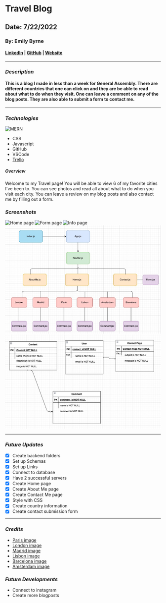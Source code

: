 # Travel Blog

## Date: 7/22/2022

### By: Emily Byrne

#### [LinkedIn](https://www.linkedin.com/in/emilybyrne3/) | [GitHub](https://github.com/embyrne13) | [Website](https://emilytraveltips.herokuapp.com/)

---

### **_Description_**

#### This is a blog I made in less than a week for General Assembly. There are different countries that one can click on and they are be able to read about what to do when they visit. One can leave a comment on any of the blog posts. They are also able to submit a form to contact me.

---

### **_Technologies_**

![MERN](https://miro.medium.com/max/815/0*PatkATBDaRl9ygN0)

- CSS
- Javascript
- GitHub
- VSCode
- [Trello](https://trello.com/b/o8rZxOOq/travel-blog)

##### **_Overview_**

Welcome to my Travel page! You will be able to view 6 of my favorite cities I've been to. You can see photos and read all about what to do when you visit each city. You can leave a review on my blog posts and also contact me by filling out a form.

### **_Screenshots_**

![Home page](Travelhome.jpg)
![Form page](Travelform.jpg)
![Info page](Travellist.jpg)
![Component Hierarchy Diagram](images/chd.jpg)
![Entity Relationship Diagram](images/erd.jpg)

---

### **_Future Updates_**

- [x] Create backend folders
- [x] Set up Schemas
- [x] Set up Links
- [x] Connect to database
- [x] Have 2 successful servers
- [x] Create Home page
- [x] Create About Me page
- [x] Create Contact Me page
- [x] Style with CSS
- [x] Create country information
- [x] Create contact submission form

---

### **_Credits_**

- [Paris image](https://cdn.britannica.com/54/75854-050-E27E66C0/Eiffel-Tower-Paris.jpg)
- [London image](https://upload.wikimedia.org/wikipedia/commons/9/93/Clock_Tower_-_Palace_of_Westminster%2C_London_-_May_2007.jpg)
- [Madrid image](https://theculturetrip.com/wp-content/uploads/2017/02/cibeles-palace-one-of-the-symbols-of-the-city-of-madrid.jpg)
- [Lisbon image](https://afar-production.imgix.net/uploads/images/post_images/images/lBwKh4NcNJ/original_open-uri20130227-3596-nnqtp9?1383805514?ixlib=rails-0.3.0&auto=format%2Ccompress&crop=entropy&fit=crop&h=719&q=80&w=954)
- [Barcelona image](https://lp-cms-production.imgix.net/2019-06/8ae1c56041e64517e29372a889f1beb7-la-sagrada-familia.jpg)
- [Amsterdam image](<https://www.travelandleisure.com/thmb/qI_QQdbY_6YNhxXNXGgeT3EhjkU=/1200x1200/smart/filters:no_upscale()/amsterdam-nl-AMSTERDAMTG0521-6d2bfaac29704667a950bcf219680640.jpg>)

### **_Future Developments_**

- Connect to instagram
- Create more blogposts
